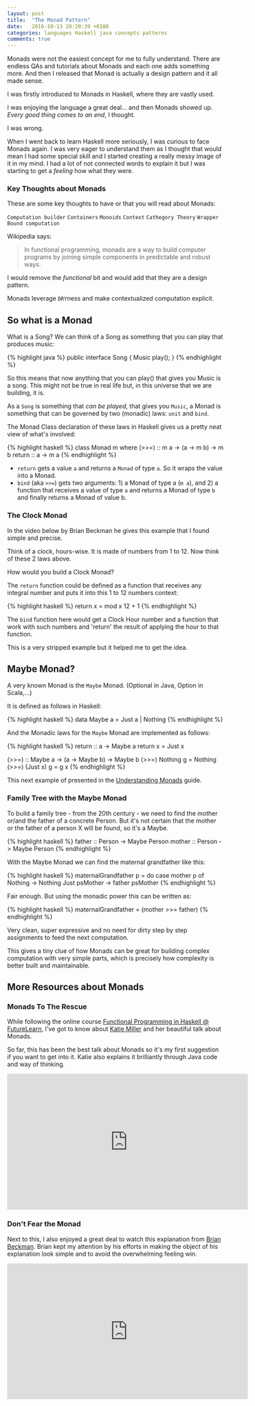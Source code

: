 ```yaml
---
layout: post
title:  "The Monad Pattern"
date:   2016-10-13 20:20:39 +0100
categories: languages Haskell java concepts patterns
comments: true
---
```


Monads were not the easiest concept for me to fully understand. 
There are endless QAs and tutorials about Monads and each one adds something more. 
And then I released that Monad is actually a design pattern and it all made sense.

I was firstly introduced to Monads in Haskell, where they are vastly used.

I was enjoying the language a great deal... and then Monads showed up. 
_Every good thing comes to an end_, I thought.

I was wrong.

When I went back to learn Haskell more seriously, I was curious to face Monads again.
I was very eager to understand them as I thought that would mean I had some special skill and I started creating a really messy image of it in my mind. I had a lot of not connected words to explain it but I was starting to get a _feeling_ how what they were. 

### Key Thoughts about Monads

These are some key thoughts to have or that you will read about Monads:

```Computation builder``` ```Containers``` ```Monoids``` ```Context``` ```Cathegory Theory``` ```Wrapper``` ```Bound computation ```

Wikipedia says:

<blockquote>In functional programming, monads are a way to build computer programs by joining simple components in predictable and robust ways.</blockquote>

I would remove the _functional_ bit and would add that they are a design pattern. 

Monads leverage ```DRY```ness and make contextualized computation explicit.


## So what is a Monad

What is a Song? We can think of a Song as something that you can play that produces music: 

{% highlight java %}
public interface Song {
    Music play();
}
{% endhighlight %}

So this means that now anything that you can play() that gives you Music is a song. 
This might not be true in real life but, in this universe that we are building, it is.

As a ```Song``` is something that _can be played_, that gives you ```Music```, a Monad is something that can be governed by two (monadic) laws: ```unit``` and ```bind```. 

The Monad Class declaration of these laws in Haskell gives us a pretty neat view of what's involved:

{% highlight haskell %}
class  Monad m  where
   (>>=)            :: m a -> (a -> m b) -> m b
   return           :: a -> m a
{% endhighlight %}


- ```return``` gets a value ```a``` and returns a ```Monad``` of type ```a```. So it wraps the value into a Monad. 
- ```bind``` (aka ```>>=```) gets two arguments: 1) a Monad of type a (```m a```), and 2) a function that receives a value of type ```a``` and returns a Monad of type ```b``` and finally returns a Monad of value b.


### The Clock Monad

In the video below by Brian Beckman he gives this example that I found simple and precise.

Think of a clock, hours-wise. It is made of numbers from 1 to 12. 
Now think of these 2 laws above. 

How would you build a Clock Monad?

The ```return``` function could be defined as a function that receives any integral number and puts it into this 1 to 12 numbers context:

{% highlight haskell %}
return x = mod x 12 + 1
{% endhighlight %}

The ```bind``` function here would get a Clock Hour number and a function that work with such numbers and 'return' the result of applying the hour to that function.

This is a very stripped example but it helped me to get the idea.


## Maybe Monad?

A very known Monad is the ```Maybe``` Monad. (Optional in Java, Option in Scala,...)

It is defined as follows in Haskell:

{% highlight haskell %}
data Maybe a = Just a | Nothing
{% endhighlight %}

And the Monadic laws for the ```Maybe``` Monad are implemented as follows:

{% highlight haskell %}
return :: a -> Maybe a
return x = Just x

(>>=)  :: Maybe a -> (a -> Maybe b) -> Maybe b
(>>=) Nothing  g = Nothing
(>>=) (Just x) g = g x
{% endhighlight %}


This next example of presented in the [Understanding Monads](https://en.wikibooks.org/wiki/Haskell/Understanding_monads) guide.


### Family Tree with the Maybe Monad

To build a family tree - from the 20th century - we need to find the mother or/and the father of a concrete Person.
But it's not certain that the mother or the father of a person X will be found, so it's a Maybe.

{% highlight haskell %}
father :: Person -> Maybe Person
mother :: Person -> Maybe Person
{% endhighlight %}


With the Maybe Monad we can find the maternal grandfather like this:

{% highlight haskell %}
maternalGrandfather p = do
   case mother p of
      Nothing -> Nothing
      Just psMother -> father psMother
{% endhighlight %}

Fair enough. But using the monadic power this can be written as:

{% highlight haskell %}
maternalGrandfather = (mother >>= father)
{% endhighlight %}

Very clean, super expressive and no need for dirty step by step assignments to feed the next computation.


This gives a tiny clue of how Monads can be great for building complex computation with very simple parts, which is precisely how complexity is better built and maintainable. 


## More Resources about Monads

### Monads To The Rescue 

While following the online course [Functional Programming in Haskell @ FutureLearn](https://www.futurelearn.com/courses/functional-programming-haskell/), I've got to know about [Katie Miller](http://www.codemiller.com) and her beautiful talk about Monads.

So far, this has been the best talk about Monads so it's my first suggestion if you want to get into it. Katie also explains it brilliantly through Java code and way of thinking.

<iframe width="560" height="315" src="https://www.youtube.com/embed/MlZCiiKGbb0" frameborder="0" allowfullscreen></iframe>


### Don't Fear the Monad

Next to this, I also enjoyed a great deal to watch this explanation from [Brian Beckman](https://www.linkedin.com/in/brianbeckman). Brian kept my attention by his efforts in making the object of his explanation look simple and to avoid the overwhelming feeling win.

<iframe width="560" height="315" src="https://www.youtube.com/embed/ZhuHCtR3xq8" frameborder="0" allowfullscreen></iframe>